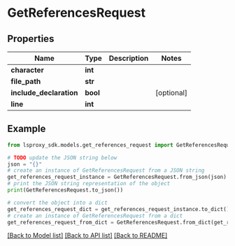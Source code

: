 # GetReferencesRequest


## Properties

Name | Type | Description | Notes
------------ | ------------- | ------------- | -------------
**character** | **int** |  | 
**file_path** | **str** |  | 
**include_declaration** | **bool** |  | [optional] 
**line** | **int** |  | 

## Example

```python
from lsproxy_sdk.models.get_references_request import GetReferencesRequest

# TODO update the JSON string below
json = "{}"
# create an instance of GetReferencesRequest from a JSON string
get_references_request_instance = GetReferencesRequest.from_json(json)
# print the JSON string representation of the object
print(GetReferencesRequest.to_json())

# convert the object into a dict
get_references_request_dict = get_references_request_instance.to_dict()
# create an instance of GetReferencesRequest from a dict
get_references_request_from_dict = GetReferencesRequest.from_dict(get_references_request_dict)
```
[[Back to Model list]](../README.md#documentation-for-models) [[Back to API list]](../README.md#documentation-for-api-endpoints) [[Back to README]](../README.md)


